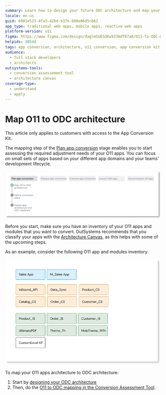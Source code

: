 ```yaml
---
summary: Learn how to design your future ODC architecture and map your O11 apps to ODC assets using the Conversion Assessment Tool.
locale: en-us
guid: 6901e523-4fa3-42bd-b37e-880e06d5cb62
app_type: traditional web apps, mobile apps, reactive web apps
platform-version: o11
figma: https://www.figma.com/design/daglmSUESdKw9J3HdT87a8/O11-to-ODC-migration?node-id=3180-656
helpids: 30544
tags: app conversion, architecture, o11 conversion, app conversion kit, business apps
audience:
  - full stack developers
  - architects
outsystems-tools:
  - conversion assessement tool
  - architecture canvas
coverage-type:
  - understand
  - apply
---
```


# Map O11 to ODC architecture

<div class="info" markdown="1">

This article only applies to customers with access to the App Conversion Kit.

</div>

The mapping step of the [Plan app conversion](plan-intro.md) stage enables you to start assessing the required adjustment needs of your O11 apps. You can focus on small sets of apps based on your different app domains and your teams' development lifecycle.

![Diagram showing the Map O11 apps to ODC architecture step in the conversion process.](images/prep-map-o11-odc-arch-diag.png "Map O11 apps to ODC architecture")

Before you start, make sure you have an inventory of your O11 apps and modules that you want to convert. OutSystems recommends that you classify your apps with the [Architecture Canvas](https://success.outsystems.com/documentation/best_practices/architecture/designing_the_architecture_of_your_outsystems_applications/the_architecture_canvas/), as this helps with some of the upcoming steps.

As an example, consider the following O11 app and modules inventory.

![Diagram showing the inventory of O11 apps and modules.](images/map-apps-0-diag.png "O11 App and Modules Inventory")

To map your O11 apps architecture to ODC architecture:

1. Start by [designing your ODC architecture](plan-design-odc-arch.md)
1. Then, do the [O11 to ODC mapping in the Conversion Assessment Tool](plan-map-in-tool.md).

